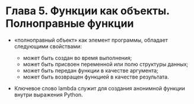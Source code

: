 # Глава 5. Функции как объекты. Полноправные функции
                
* «полноправный объект» как элемент программы, обладает следующими свойствами:
  +  может быть создан во время выполнения;
  + может быть присвоен переменной или полю структуры данных;
  + может быть передан функции в качестве аргумента;
  + может быть возвращен функцией в качестве результата.
 
* Ключевое слово lambda служит для создания анонимной функции внутри выражения Python.
